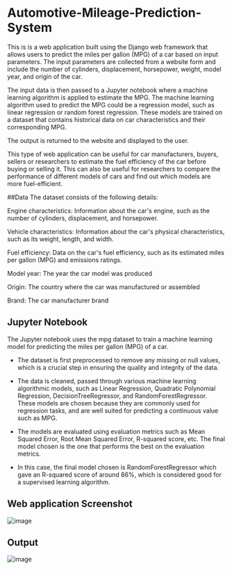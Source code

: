 
# Automotive-Mileage-Prediction-System
This is is a web application built using the Django web framework that allows users to predict the miles per gallon (MPG) of a car based on input parameters. The input parameters are collected from a website form and include the number of cylinders, displacement, horsepower, weight, model year, and origin of the car.

The input data is then passed to a Jupyter notebook where a machine learning algorithm is applied to estimate the MPG. The machine learning algorithm used to predict the MPG could be a regression model, such as linear regression or random forest regression. These models are trained on a dataset that contains historical data on car characteristics and their corresponding MPG.

The output is returned to the website and displayed to the user.

This type of web application can be useful for car manufacturers, buyers, sellers or researchers to estimate the fuel efficiency of the car before buying or selling it. This can also be useful for researchers to compare the performance of different models of cars and find out which models are more fuel-efficient.

##Data
The dataset consists of the following details:

Engine characteristics: Information about the car's engine, such as the number of cylinders, displacement, and horsepower.

Vehicle characteristics: Information about the car's physical characteristics, such as its weight, length, and width.

Fuel efficiency: Data on the car's fuel efficiency, such as its estimated miles per gallon (MPG) and emissions ratings.

Model year: The year the car model was produced

Origin: The country where the car was manufactured or assembled

Brand: The car manufacturer brand


## Jupyter Notebook
The Jupyter notebook  uses the mpg dataset to train a machine learning model for predicting the miles per gallon (MPG) of a car.

- The dataset is first preprocessed to remove any missing or null values, which is a crucial step in ensuring the quality and integrity of the data.

- The data is cleaned, passed through various machine learning algorithmic models, such as Linear Regression, Quadratic Polynomial Regression, DecisionTreeRegressor, and RandomForestRegressor. These models are chosen because they are commonly used for regression tasks, and are well suited for predicting a continuous value such as MPG.

- The models are evaluated using evaluation metrics such as Mean Squared Error, Root Mean Squared Error, R-squared score, etc. The final model chosen is the one that performs the best on the evaluation metrics.

- In this case, the final model chosen is RandomForestRegressor which gave an R-squared score of around 86%, which is considered good for a supervised learning algorithm.

## Web application Screenshot
![image](https://user-images.githubusercontent.com/78245820/214334137-9faeee52-7f4d-4491-acd0-cf57cd0f1a36.png)

## Output
![image](https://user-images.githubusercontent.com/78245820/214334338-38cc2dd6-3681-427b-9ee7-b642b40e3805.png)

